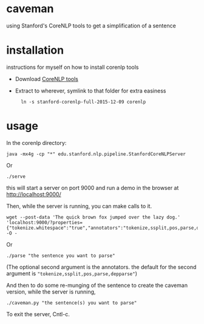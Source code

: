 # caveman

using Stanford's CoreNLP tools to get a simplification of a sentence

# installation

instructions for myself on how to install corenlp tools

* Download [CoreNLP tools](http://stanfordnlp.github.io/CoreNLP/download.html)
* Extract to wherever, symlink to that folder for extra easiness

		ln -s stanford-corenlp-full-2015-12-09 corenlp

# usage

In the corenlp directory:

	java -mx4g -cp "*" edu.stanford.nlp.pipeline.StanfordCoreNLPServer

Or

	./serve

this will start a server on port 9000 and run a demo in the browser at [http://localhost:9000/](http://localhost:9000/)

Then, while the server is running, you can make calls to it.

	wget --post-data 'The quick brown fox jumped over the lazy dog.' 'localhost:9000/?properties={"tokenize.whitespace":"true","annotators":"tokenize,ssplit,pos,parse,depparse","outputFormat":"json"}' -O -

Or

	./parse "the sentence you want to parse"

(The optional second argument is the annotators. the default for the second argument is `"tokenize,ssplit,pos,parse,depparse"`)

And then to do some re-munging of the sentence to create the caveman version, while the server is running,

	./caveman.py "the sentence(s) you want to parse"

To exit the server, Cntl-c.